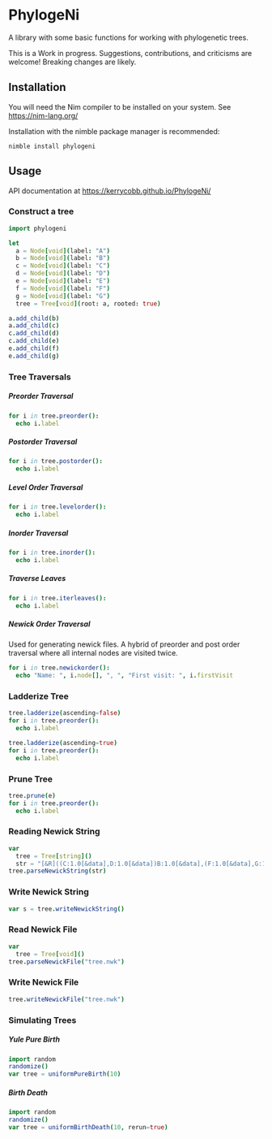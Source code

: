 # PhylogeNi
A library with some basic functions for working with phylogenetic trees.

This is a Work in progress. Suggestions, contributions, and criticisms are welcome! Breaking changes are likely.

## Installation
You will need the Nim compiler to be installed on your system. See https://nim-lang.org/

Installation with the nimble package manager is recommended:

`nimble install phylogeni`


## Usage 

API documentation at https://kerrycobb.github.io/PhylogeNi/

### Construct a tree
```Nim
import phylogeni

let
  a = Node[void](label: "A")
  b = Node[void](label: "B")
  c = Node[void](label: "C")
  d = Node[void](label: "D")
  e = Node[void](label: "E")
  f = Node[void](label: "F")
  g = Node[void](label: "G")
  tree = Tree[void](root: a, rooted: true)

a.add_child(b)
a.add_child(c)
c.add_child(d)
c.add_child(e)
e.add_child(f)
e.add_child(g)
```

### Tree Traversals

##### Preorder Traversal
```nim
for i in tree.preorder(): 
  echo i.label
```

##### Postorder Traversal
```nim
for i in tree.postorder(): 
  echo i.label
```

##### Level Order Traversal
```nim
for i in tree.levelorder(): 
  echo i.label
```

##### Inorder Traversal
```nim
for i in tree.inorder():
  echo i.label
```

##### Traverse Leaves
```nim
for i in tree.iterleaves(): 
  echo i.label
```

##### Newick Order Traversal
Used for generating newick files. A hybrid of preorder and post order traversal
where all internal nodes are visited twice.
```nim
for i in tree.newickorder(): 
  echo "Name: ", i.node[], ", ", "First visit: ", i.firstVisit   
```

### Ladderize Tree
```nim
tree.ladderize(ascending=false)
for i in tree.preorder(): 
  echo i.label

tree.ladderize(ascending=true)
for i in tree.preorder(): 
  echo i.label
```

### Prune Tree
```nim
tree.prune(e)
for i in tree.preorder():
  echo i.label
```

### Reading Newick String
```nim
var
  tree = Tree[string]()
  str = "[&R]((C:1.0[&data],D:1.0[&data])B:1.0[&data],(F:1.0[&data],G:1.0[&data])E:1.0[&data])A:1.0[&data];"
tree.parseNewickString(str)
```

### Write Newick String 
```nim
var s = tree.writeNewickString()
```

### Read Newick File
```nim 
var
  tree = Tree[void]()
tree.parseNewickFile("tree.nwk")
```

### Write Newick File
```nim
tree.writeNewickFile("tree.nwk")
```

### Simulating Trees
##### Yule Pure Birth
```nim
import random
randomize()
var tree = uniformPureBirth(10)
```

##### Birth Death
```nim
import random
randomize()
var tree = uniformBirthDeath(10, rerun=true)
```
